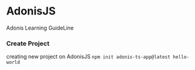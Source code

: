 # AdonisJS
Adonis Learning GuideLine

### Create Project
creating new project on AdonisJS
`npm init adonis-ts-app@latest hello-world`
